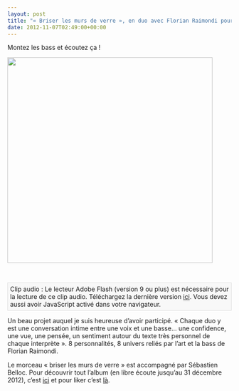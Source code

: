 ```yaml
---
layout: post
title: "« Briser les murs de verre », en duo avec Florian Raimondi pour Spoken Worlds"
date: 2012-11-07T02:49:00+00:00
---
```

<div class="main">
		<p>Montez les bass et écoutez ça !</p>
	<p><a href="/juliecoudry/uploads/2012/11/studio-triphon-flo-+jc.jpg"><img class="alignleft  wp-image-1419" title="studio triphon flo +jc" src="/juliecoudry/uploads/2012/11/studio-triphon-flo-+jc.jpg" alt="" width="461" height="461"></a></p>
	<p><span style="font-family: Calibri,sans-serif;"><span style="font-weight: normal;"><br>
<p class="audioplayer_container"><span style="display:block;padding:5px;border:1px solid #dddddd;background:#f8f8f8" id="audioplayer_1">Clip audio : Le lecteur Adobe Flash (version 9 ou plus) est nécessaire pour la lecture de ce clip audio. Téléchargez la dernière version <a href="http://www.adobe.com/shockwave/download/download.cgi?P1_Prod_Version=ShockwaveFlash&amp;promoid=BIOW" title="Download Adobe Flash Player">ici</a>. Vous devez aussi avoir JavaScript activé dans votre navigateur.</span></p>
</span></span></p>
	<p>Un beau projet auquel je suis heureuse d’avoir participé. « Chaque duo y est une conversation intime entre une voix et une basse… une confidence, une vue, une pensée, un sentiment autour du texte très personnel de chaque interprète ». 8 personnalités, 8 univers reliés par l’art et la bass de Florian Raimondi.</p>
	<p>Le morceau « briser les murs de verre » est accompagné par Sébastien Belloc. Pour découvrir tout l’album (en libre écoute jusqu’au 31 décembre 2012), c’est <a href="http://soundcloud.com/spoken-worlds">ici</a> et pour liker c’est <a href="http://www.facebook.com/SpokenWorldsDuos?fref=ts">là</a>.
</p>
<p><span class="st_facebook_buttons" st_title="« Briser les murs de verre », en duo avec Florian Raimondi pour Spoken Worlds" st_url="http://www.juliecoudry.com/1414_briser-les-murs-de-verre-mon-duo-avec-florian-raimondi-pour-spoken-worlds.html" displaytext="facebook"></span><span class="st_twitter_buttons" st_title="« Briser les murs de verre », en duo avec Florian Raimondi pour Spoken Worlds" st_url="http://www.juliecoudry.com/1414_briser-les-murs-de-verre-mon-duo-avec-florian-raimondi-pour-spoken-worlds.html" displaytext="twitter"></span><span class="st_email_buttons" st_title="« Briser les murs de verre », en duo avec Florian Raimondi pour Spoken Worlds" st_url="http://www.juliecoudry.com/1414_briser-les-murs-de-verre-mon-duo-avec-florian-raimondi-pour-spoken-worlds.html" displaytext="email"></span><span class="st_sharethis_buttons" st_title="« Briser les murs de verre », en duo avec Florian Raimondi pour Spoken Worlds" st_url="http://www.juliecoudry.com/1414_briser-les-murs-de-verre-mon-duo-avec-florian-raimondi-pour-spoken-worlds.html" displaytext="sharethis"></span><span class="st_plusone_buttons" st_title="« Briser les murs de verre », en duo avec Florian Raimondi pour Spoken Worlds" st_url="http://www.juliecoudry.com/1414_briser-les-murs-de-verre-mon-duo-avec-florian-raimondi-pour-spoken-worlds.html" displaytext="plusone"></span></p>
</div>